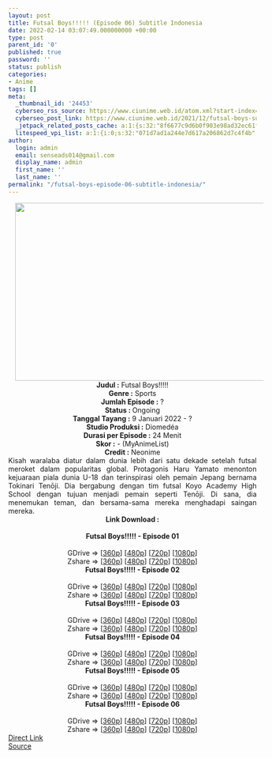 ```yaml
---
layout: post
title: Futsal Boys!!!!! (Episode 06) Subtitle Indonesia
date: 2022-02-14 03:07:49.000000000 +00:00
type: post
parent_id: '0'
published: true
password: ''
status: publish
categories:
- Anime
tags: []
meta:
  _thumbnail_id: '24453'
  cyberseo_rss_source: https://www.ciunime.web.id/atom.xml?start-index=1
  cyberseo_post_link: https://www.ciunime.web.id/2021/12/futsal-boys-subtitle-indonesia.html
  _jetpack_related_posts_cache: a:1:{s:32:"8f6677c9d6b0f903e98ad32ec61f8deb";a:2:{s:7:"expires";i:1658592865;s:7:"payload";a:3:{i:0;a:1:{s:2:"id";i:25170;}i:1;a:1:{s:2:"id";i:25511;}i:2;a:1:{s:2:"id";i:25159;}}}}
  litespeed_vpi_list: a:1:{i:0;s:32:"071d7ad1a244e7d617a206862d7c4f4b";}
author:
  login: admin
  email: senseads014@gmail.com
  display_name: admin
  first_name: ''
  last_name: ''
permalink: "/futsal-boys-episode-06-subtitle-indonesia/"
---
```

<div class="separator" style="clear: both; text-align: center;"><a href="https://blogger.googleusercontent.com/img/a/AVvXsEhkeDd-PlbXfqb7UHXSOAShp6qnd-86IImAvIFqmSahfR2dxGoGpPaMr0U43SUY6IlRW_htVjABLCbIM6bSD7EnmJfbjkhyRZUd8TzB3ns9ncwBxOM1vAH0FzquM5DjQ477ZUxk6wGtGEvchUVPe_mi916vrdegzS2iSVfcjl__sCYHwXluoq4OPHW3=s1280" style="margin-left: 1em; margin-right: 1em;"><img border="0" data-original-height="720" data-original-width="1280" height="360" src="{{ site.baseurl }}/assets/2022/02/AVvXsEhkeDd-PlbXfqb7UHXSOAShp6qnd-86IImAvIFqmSahfR2dxGoGpPaMr0U43SUY6IlRW_htVjABLCbIM6bSD7EnmJfbjkhyRZUd8TzB3ns9ncwBxOM1vAH0FzquM5DjQ477ZUxk6wGtGEvchUVPe_mi916vrdegzS2iSVfcjl__sCYHwXluoq4OPHW3=w640-h360" width="640" /></a></div>
<div class="separator" style="clear: both; text-align: center;"></div>
<div style="text-align: center;"><b>Judul</b><b><b> </b>:</b> Futsal Boys!!!!!</div>
<div style="text-align: center;"><b><b>Genre :</b></b> Sports</div>
<div style="text-align: center;"><b>Jumlah Episode :</b> ?<br /><b>Status :&nbsp;</b>Ongoing<br /><b>Tanggal Tayang :</b> 9 Januari 2022 - ?<br /><b>Studio Produksi :</b>&nbsp;Diomedéa<br /><b>Durasi per Episode :</b> 24 Menit</div>
<div style="text-align: center;"><b>Skor :</b> - (MyAnimeList)</div>
<div style="text-align: center;"><b>Credit :</b>&nbsp;Neonime</div>
<div style="text-align: center;"></div>
<div style="text-align: justify;">Kisah waralaba diatur dalam dunia lebih dari satu dekade setelah futsal meroket dalam popularitas global. Protagonis Haru Yamato menonton kejuaraan piala dunia U-18 dan terinspirasi oleh pemain Jepang bernama Tokinari Tenōji. Dia bergabung dengan tim futsal Koyo Academy High School dengan tujuan menjadi pemain seperti Tenōji. Di sana, dia menemukan teman, dan bersama-sama mereka menghadapi saingan mereka.</div>
<div style="text-align: justify;"></div>
<div style="text-align: justify;"></div>
<div style="text-align: center;">
<div style="text-align: center;">
<div style="text-align: left;">
<div style="text-align: center;"><b>Link Download :</b></div>
<div style="text-align: center;"><b><br /></b></div>
<div style="text-align: center;"><span style="text-align: left;"><b>Futsal Boys!!!!!&nbsp;</b></span><b>- Episode 01</b></div>
<div style="text-align: center;"><b><br /></b></div>
<div style="text-align: center;">GDrive =&gt; [<a href="https://www.mp4upload.com/wzgpiqexdaug" target="_blank" rel="noopener">360p</a>] [<a href="https://acefile.co/f/64849012/neonime_futsalboys_01-480p-zip" target="_blank" rel="noopener">480p</a>] [<a href="https://acefile.co/f/64849230/neonime_futsalboys_01-720p-zip" target="_blank" rel="noopener">720p</a>] [<a href="https://acefile.co/f/64849648/neonime_futsalboys_01-1080p-zip" target="_blank" rel="noopener">1080p</a>]</div>
<div style="text-align: center;">Zshare =&gt; [<a href="https://www114.zippyshare.com/v/S7ABPErd/file.html" target="_blank" rel="noopener">360p</a>] [<a href="https://www106.zippyshare.com/v/YvtATPzm/file.html" target="_blank" rel="noopener">480p</a>] [<a href="https://www72.zippyshare.com/v/1zCgtdCZ/file.html" target="_blank" rel="noopener">720p</a>] [<a href="https://www14.zippyshare.com/v/IvfeKKCn/file.html" target="_blank" rel="noopener">1080p</a>]</div>
<div style="text-align: center;"></div>
<div style="text-align: center;">
<div><span style="text-align: left;"><b>Futsal Boys!!!!!&nbsp;</b></span><b>- Episode 02</b></div>
<div><b><br /></b></div>
<div>GDrive =&gt; [<a href="https://www.mp4upload.com/bbcsgsf4rdhb" target="_blank" rel="noopener">360p</a>] [<a href="https://acefile.co/f/65478957/neonime_futsalboys_02-480p-zip" target="_blank" rel="noopener">480p</a>] [<a href="https://acefile.co/f/65479220/neonime_futsalboys_02-720p-zip" target="_blank" rel="noopener">720p</a>] [<a href="https://acefile.co/f/65479612/neonime_futsalboys_02-1080p-zip" target="_blank" rel="noopener">1080p</a>]</div>
<div>Zshare =&gt; [<a href="https://www55.zippyshare.com/v/9pmipwfH/file.html" target="_blank" rel="noopener">360p</a>] [<a href="https://www72.zippyshare.com/v/PzULZKPG/file.html" target="_blank" rel="noopener">480p</a>] [<a href="https://www50.zippyshare.com/v/1JJQ1QEw/file.html" target="_blank" rel="noopener">720p</a>] [<a href="https://www103.zippyshare.com/v/7gkUxsTx/file.html" target="_blank" rel="noopener">1080p</a>]</div>
<div></div>
<div>
<div><span style="text-align: left;"><b>Futsal Boys!!!!!&nbsp;</b></span><b>- Episode 03</b></div>
<div><b><br /></b></div>
<div>GDrive =&gt; [<a href="https://www.mp4upload.com/2jts55gwvu07" target="_blank" rel="noopener">360p</a>] [<a href="https://acefile.co/f/66097498/neonime_futsalboys_03-480p-zip" target="_blank" rel="noopener">480p</a>] [<a href="https://acefile.co/f/66097815/neonime_futsalboys_03-720p-zip" target="_blank" rel="noopener">720p</a>] [<a href="https://acefile.co/f/66098410/neonime_futsalboys_03-1080p-zip" target="_blank" rel="noopener">1080p</a>]</div>
<div>Zshare =&gt; [<a href="https://www13.zippyshare.com/v/RzstDVcE/file.html" target="_blank" rel="noopener">360p</a>] [<a href="https://www95.zippyshare.com/v/Ry46gEaF/file.html" target="_blank" rel="noopener">480p</a>] [<a href="https://www15.zippyshare.com/v/XExjgMUa/file.html" target="_blank" rel="noopener">720p</a>] [<a href="https://www43.zippyshare.com/v/hWDWKFKm/file.html" target="_blank" rel="noopener">1080p</a>]</div>
</div>
<div></div>
<div>
<div><span style="text-align: left;"><b>Futsal Boys!!!!!&nbsp;</b></span><b>- Episode 04</b></div>
<div><b><br /></b></div>
<div>GDrive =&gt; [<a href="https://acefile.co/f/66701736/fbys-4-360p-samehadaku-care-mp4" target="_blank" rel="noopener">360p</a>] [<a href="https://acefile.co/f/66701740/fbys-4-480p-samehadaku-care-mp4" target="_blank" rel="noopener">480p</a>] [<a href="https://acefile.co/f/66701750/fbys-4-mp4hd-samehadaku-care-mp4" target="_blank" rel="noopener">720p</a>] [<a href="https://acefile.co/f/66702625/fbys-4-fullhd-samehadaku-care-mp4" target="_blank" rel="noopener">1080p</a>]</div>
<div>Zshare =&gt; [<a href="https://www21.zippyshare.com/v/eUrmKZiV/file.html" target="_blank" rel="noopener">360p</a>] [<a href="https://www21.zippyshare.com/v/FwExMZPf/file.html" target="_blank" rel="noopener">480p</a>] [<a href="https://www21.zippyshare.com/v/OM9Ad5Tb/file.html" target="_blank" rel="noopener">720p</a>] [<a href="https://www119.zippyshare.com/v/UCzUKohy/file.html" target="_blank" rel="noopener">1080p</a>]</div>
</div>
<div></div>
<div>
<div><span style="text-align: left;"><b>Futsal Boys!!!!!&nbsp;</b></span><b>- Episode 05</b></div>
<div><b><br /></b></div>
<div>GDrive =&gt; [<a href="https://acefile.co/f/67319153/fbys-5-360p-samehadaku-care-mp4" target="_blank" rel="noopener">360p</a>] [<a href="https://acefile.co/f/67319161/fbys-5-480p-samehadaku-care-mp4" target="_blank" rel="noopener">480p</a>] [<a href="https://acefile.co/f/67319172/fbys-5-mp4hd-samehadaku-care-mp4" target="_blank" rel="noopener">720p</a>] [<a href="https://acefile.co/f/67320050/fbys-5-fullhd-samehadaku-care-mp4" target="_blank" rel="noopener">1080p</a>]</div>
<div>Zshare =&gt; [<a href="https://www66.zippyshare.com/v/2mhLCl8J/file.html" target="_blank" rel="noopener">360p</a>] [<a href="https://www66.zippyshare.com/v/y9pyMJMy/file.html" target="_blank" rel="noopener">480p</a>] [<a href="https://www66.zippyshare.com/v/JM99Yb89/file.html" target="_blank" rel="noopener">720p</a>] [<a href="https://www88.zippyshare.com/v/fIREaSsY/file.html" target="_blank" rel="noopener">1080p</a>]</div>
</div>
<div></div>
<div>
<div><span style="text-align: left;"><b>Futsal Boys!!!!!&nbsp;</b></span><b>- Episode 06</b></div>
<div><b><br /></b></div>
<div>GDrive =&gt; [<a href="https://www60.zippyshare.com/v/iMoIfWER/file.html" target="_blank" rel="noopener">360p</a>] [<a href="https://acefile.co/f/67906815/neonime_futsalboys_06-480p-zip" target="_blank" rel="noopener">480p</a>] [<a href="https://acefile.co/f/67907248/neonime_futsalboys_06-720p-zip" target="_blank" rel="noopener">720p</a>] [<a href="https://acefile.co/f/67907680/neonime_futsalboys_06-1080p-zip" target="_blank" rel="noopener">1080p</a>]</div>
<div>Zshare =&gt; [<a href="https://www60.zippyshare.com/v/iMoIfWER/file.html" target="_blank" rel="noopener">360p</a>] [<a href="https://www32.zippyshare.com/v/qnF6fweP/file.html" target="_blank" rel="noopener">480p</a>] [<a href="https://www75.zippyshare.com/v/fYziKCSa/file.html" target="_blank" rel="noopener">720p</a>] [<a href="https://www82.zippyshare.com/v/Imnkc9Sm/file.html" target="_blank" rel="noopener">1080p</a>]</div>
</div>
</div>
</div>
</div>
</div>
<link rel="stylesheet" href="https://cdnjs.cloudflare.com/ajax/libs/font-awesome/4.7.0/css/font-awesome.min.css" />
<div class="divbtn"> <a href="https://handymansurrender.com/fihup8buzv?key=94550f7ce39444073321dde3b8782f97" class="btn"><i class="fa fa-download"></i> Direct Link</a> <br /><a href="https://www.ciunime.web.id/2021/12/futsal-boys-subtitle-indonesia.html">Source</a> </div>
